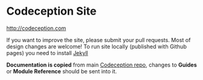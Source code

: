 # Codeception Site

http://codeception.com

If you want to improve the site, please submit your pull requests. Most of design changes are welcome!
To run site locally (published with Github pages) you need to install [Jekyll](https://jekyllrb.com/)

**Documentation is copied** from main [Codeception repo](https://github.com/codeception/codeception), changes to **Guides** or **Module Reference** should be sent into it.  
